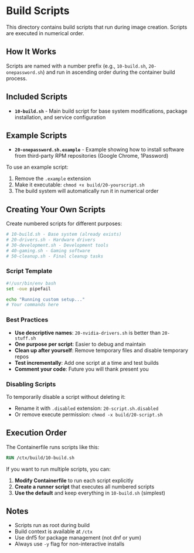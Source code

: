 # Build Scripts

This directory contains build scripts that run during image creation. Scripts are executed in numerical order.

## How It Works

Scripts are named with a number prefix (e.g., `10-build.sh`, `20-onepassword.sh`) and run in ascending order during the container build process.

## Included Scripts

- **`10-build.sh`** - Main build script for base system modifications, package installation, and service configuration

## Example Scripts

- **`20-onepassword.sh.example`** - Example showing how to install software from third-party RPM repositories (Google Chrome, 1Password)

To use an example script:
1. Remove the `.example` extension
2. Make it executable: `chmod +x build/20-yourscript.sh`
3. The build system will automatically run it in numerical order

## Creating Your Own Scripts

Create numbered scripts for different purposes:

```bash
# 10-build.sh - Base system (already exists)
# 20-drivers.sh - Hardware drivers  
# 30-development.sh - Development tools
# 40-gaming.sh - Gaming software
# 50-cleanup.sh - Final cleanup tasks
```

### Script Template

```bash
#!/usr/bin/env bash
set -oue pipefail

echo "Running custom setup..."
# Your commands here
```

### Best Practices

- **Use descriptive names**: `20-nvidia-drivers.sh` is better than `20-stuff.sh`
- **One purpose per script**: Easier to debug and maintain
- **Clean up after yourself**: Remove temporary files and disable temporary repos
- **Test incrementally**: Add one script at a time and test builds
- **Comment your code**: Future you will thank present you

### Disabling Scripts

To temporarily disable a script without deleting it:
- Rename it with `.disabled` extension: `20-script.sh.disabled`
- Or remove execute permission: `chmod -x build/20-script.sh`

## Execution Order

The Containerfile runs scripts like this:

```dockerfile
RUN /ctx/build/10-build.sh
```

If you want to run multiple scripts, you can:

1. **Modify Containerfile** to run each script explicitly
2. **Create a runner script** that executes all numbered scripts
3. **Use the default** and keep everything in `10-build.sh` (simplest)

## Notes

- Scripts run as root during build
- Build context is available at `/ctx`
- Use dnf5 for package management (not dnf or yum)
- Always use `-y` flag for non-interactive installs
